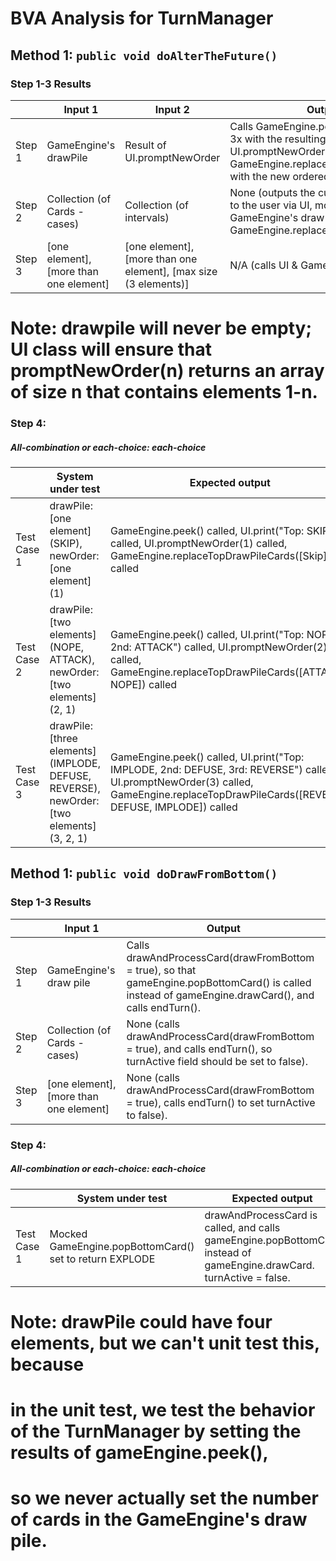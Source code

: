 # BVA Analysis for TurnManager

## Method 1: ```public void doAlterTheFuture()```
### Step 1-3 Results
|        | Input 1                                | Input 2                                                         | Output                                                                                                                                                                         |
|--------|----------------------------------------|-----------------------------------------------------------------|--------------------------------------------------------------------------------------------------------------------------------------------------------------------------------|
| Step 1 | GameEngine's drawPile                  | Result of UI.promptNewOrder                                     | Calls GameEngine.peek(), then UI.print 3x with the resulting cards, then calls UI.promptNewOrder(# cards), then GameEngine.replaceTopDrawPileCards with the new ordered cards. |
| Step 2 | Collection (of Cards - cases)          | Collection (of intervals)                                       | None (outputs the current top 3 cards to the user via UI, modifies GameEngine's draw pile via GameEngine.replaceTopDrawPileCards.                                              |
| Step 3 | [one element], [more than one element] | [one element], [more than one element], [max size (3 elements)] | N/A (calls UI & GameEngine functions)                                                                                                                                          |
# Note: drawpile will never be empty; UI class will ensure that promptNewOrder(n) returns an array of size n that contains elements 1-n.

### Step 4:
##### All-combination or each-choice: each-choice

|              | System under test                                                                         | Expected output                                                                                                                                                                          | Implemented? |
|--------------|-------------------------------------------------------------------------------------------|------------------------------------------------------------------------------------------------------------------------------------------------------------------------------------------|--------------|
| Test Case 1  | drawPile: [one element] (SKIP), newOrder: [one element] (1)                               | GameEngine.peek() called, UI.print("Top: SKIP") called, UI.promptNewOrder(1) called, GameEngine.replaceTopDrawPileCards([Skip]) called                                                   | yes          |
| Test Case 2  | drawPile: [two elements] (NOPE, ATTACK), newOrder: [two elements] (2, 1)                  | GameEngine.peek() called, UI.print("Top: NOPE, 2nd: ATTACK") called, UI.promptNewOrder(2) called, GameEngine.replaceTopDrawPileCards([ATTACK, NOPE]) called                              | yes          |
| Test Case 3  | drawPile: [three elements] (IMPLODE, DEFUSE, REVERSE), newOrder: [two elements] (3, 2, 1) | GameEngine.peek() called, UI.print("Top: IMPLODE, 2nd: DEFUSE, 3rd: REVERSE") called, UI.promptNewOrder(3) called, GameEngine.replaceTopDrawPileCards([REVERSE, DEFUSE, IMPLODE]) called | yes          |


## Method 1: ```public void doDrawFromBottom()```
### Step 1-3 Results
|        | Input 1                                | Output                                                                                                                                               |
|--------|----------------------------------------|------------------------------------------------------------------------------------------------------------------------------------------------------|
| Step 1 | GameEngine's draw pile                 | Calls drawAndProcessCard(drawFromBottom = true), so that gameEngine.popBottomCard() is called instead of gameEngine.drawCard(), and calls endTurn(). |
| Step 2 | Collection (of Cards - cases)          | None (calls drawAndProcessCard(drawFromBottom = true), and calls endTurn(), so turnActive field should be set to false).                             |
| Step 3 | [one element], [more than one element] | None (calls drawAndProcessCard(drawFromBottom = true), calls endTurn() to set turnActive to false).                                                  |


### Step 4:
##### All-combination or each-choice: each-choice

|              | System under test                                       | Expected output                                                                                                      | Implemented? |
|--------------|---------------------------------------------------------|----------------------------------------------------------------------------------------------------------------------|--------------|
| Test Case 1  | Mocked GameEngine.popBottomCard() set to return EXPLODE | drawAndProcessCard is called, and calls gameEngine.popBottomCard instead of gameEngine.drawCard. turnActive = false. | no           |

# Note: drawPile could have four elements, but we can't unit test this, because 
# in the unit test, we test the behavior of the TurnManager by setting the results of gameEngine.peek(),
# so we never actually set the number of cards in the GameEngine's draw pile.
